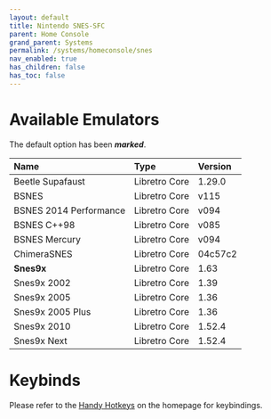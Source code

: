 ```yaml
---
layout: default
title: Nintendo SNES-SFC
parent: Home Console
grand_parent: Systems
permalink: /systems/homeconsole/snes
nav_enabled: true
has_children: false
has_toc: false
---
```


# Available Emulators

The default option has been ***marked***.

| Name                   | Type             | Version           |
|:-----------------------|:-----------------|:------------------|
| Beetle Supafaust       | Libretro Core    | 1.29.0            |
| BSNES                  | Libretro Core    | v115              |
| BSNES 2014 Performance | Libretro Core    | v094              |
| BSNES C++98            | Libretro Core    | v085              |
| BSNES Mercury          | Libretro Core    | v094              |
| ChimeraSNES            | Libretro Core    | 04c57c2           |
| **Snes9x**             | Libretro Core    | 1.63              |
| Snes9x 2002            | Libretro Core    | 1.39              |
| Snes9x 2005            | Libretro Core    | 1.36              |
| Snes9x 2005 Plus       | Libretro Core    | 1.36              |
| Snes9x 2010            | Libretro Core    | 1.52.4            |
| Snes9x Next            | Libretro Core    | 1.52.4            |


# Keybinds 

Please refer to the [Handy Hotkeys](/#handy-hotkeys) on the homepage for keybindings.